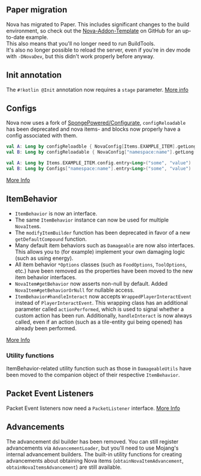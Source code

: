 ## Paper migration

Nova has migrated to Paper. This includes significant changes to the build environment, so check out the
[Nova-Addon-Template](https://github.com/xenondevs/Nova-Addon-Template) on GitHub for an up-to-date example.  
This also means that you'll no longer need to run BuildTools.  
It's also no longer possible to reload the server, even if you're in dev mode with `-DNovaDev`, but this didn't work
properly before anyway.

## Init annotation

The `#!kotlin @Init` annotation now requires a `stage` parameter. [More info](../misc/initialization.md#initialization-stages)

## Configs

Nova now uses a fork of [SpongePowered/Configurate](https://github.com/SpongePowered/Configurate), `configReloadable`
has been deprecated and nova items- and blocks now properly have a config associated with them.

```kotlin title="old"
val A: Long by configReloadble { NovaConfig[Items.EXAMPLE_ITEM].getLong("some.value") }
val B: Long by configReloadable { NovaConfig["namespace:name"].getLong("some.value") }
```

```kotlin title="new"
val A: Long by Items.EXAMPLE_ITEM.config.entry<Long>("some", "value")
val B: Long by Configs["namespace:name"].entry<Long>("some", "value")
```

[More Info](../configs.md)

## ItemBehavior

* `ItemBehavior` is now an interface.
* The same `ItemBehavior` instance can now be used for multiple `NovaItem`s.
* The `modifyItemBuilder` function has been deprecated in favor of a new `getDefaultCompound` function.
* Many default item behaviors such as `Damageable` are now also interfaces.
  This allows you to (for example) implement your own damaging logic (such as using energy).
* All item behavior `*Options` classes (such as `FoodOptions`, `ToolOptions`, etc.) have been removed as
  the properties have been moved to the new item behavior interfaces.
* `NovaItem#getBehavior` now asserts non-null by default. Added `NovaItem#getBehaviorOrNull` for nullable access.
* `ItemBehavior#handleInteract` now accepts `WrappedPlayerInteractEvent` instead of `PlayerInteractEvent`. This wrapping
   class has an additional parameter called `actionPerformed`, which is used to signal whether a custom action has been run.
   Additionally, `handleInteract` is now always called, even if an action (such as a tile-entity gui being opened) has
   already been performed.

[More Info](../items/item-behaviors.md)

### Utility functions

ItemBehavior-related utility function such as those in `DamageableUtils` have been moved to the companion object of 
their respective `ItemBehavior`.

## Packet Event Listeners

Packet Event listeners now need a `PacketListener` interface. [More Info](../misc/events.md#working-with-packet-events)

## Advancements

The advancement dsl builder has been removed. You can still register advancements via `AdvancementLoader`, but you'll
need to use Mojang's internal advancement builders. The built-in utility functions for creating advancements about
obtaining Nova items (`obtainNovaItemAdvancement`, `obtainNovaItemsAdvancement`) are still available.